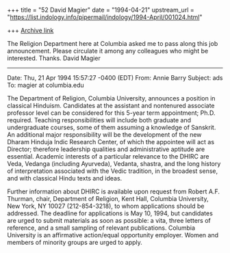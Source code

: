 +++
title = "52 David Magier"
date = "1994-04-21"
upstream_url = "https://list.indology.info/pipermail/indology/1994-April/001024.html"

+++
[Archive link](https://list.indology.info/pipermail/indology/1994-April/001024.html)

The Religion Department here at Columbia asked me to pass along this
job announcement. Please circulate it among any colleagues who might be
interested. Thanks.   David Magier

-----------------
Date: Thu, 21 Apr 1994 15:57:27 -0400 (EDT)
From: Annie Barry <ab14 at columbia.edu>
Subject: ads
To: magier at columbia.edu

The Department of Religion, Columbia University, announces a position
in classical Hinduism.  Candidates at the assistant and nontenured
associate professor level can be considered for this 5-year term
appointment; Ph.D. required.  Teaching responsibilities will include
both graduate and undergraduate courses, some of them assuming a
knowledge of Sanskrit.  An additional major responsibility will be the
development of the new Dharam Hinduja Indic Research Center, of which
the appointee will act as Director; therefore leadership qualities and
administrative aptitude are essential.  Academic interests of a
particular relevance to the DHIRC are Veda, Vedanga (including
Ayurveda), Vedanta, shastra, and the long history of interpretation
associated with the Vedic tradition, in the broadest sense, and with
classical Hindu texts and ideas.

Further information about DHIRC is available upon request from Robert
A.F. Thurman, chair, Department of Religion, Kent Hall, Columbia
University, New York, NY 10027 (212-854-3218), to whom applications
should be addressed.  The deadline for applications is May 10, 1994,
but candidates are urged to submit materials as soon as possible: a
vita, three letters of reference, and a small sampling of relevant
publications.  Columbia University is an affirmative action/equal
opportunity employer.  Women and members of minority groups are urged
to apply.





